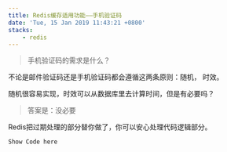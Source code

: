 ```yaml
---
title: Redis缓存适用功能——手机验证码
date: 'Tue, 15 Jan 2019 11:43:21 +0800'
stacks:
    - redis
---
```


> 手机验证码的需求是什么？

不论是邮件验证码还是手机验证码都会遵循这两条原则：随机， 时效。

随机很容易实现，时效可以从数据库里去计算时间，但是有必要吗？

> 答案是：没必要

Redis把过期处理的部分替你做了，你可以安心处理代码逻辑部分。

``Show Code here``


